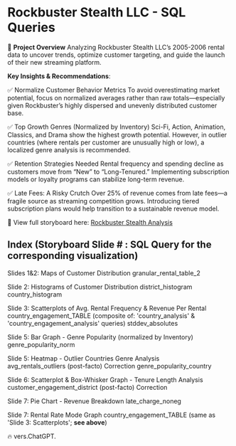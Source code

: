 # Rockbuster Stealth LLC - SQL Queries
📌 **Project Overview**
Analyzing Rockbuster Stealth LLC’s 2005-2006 rental data to uncover trends, optimize customer targeting, and guide the launch of their new streaming platform.

**Key Insights & Recommendations**:

✅ Normalize Customer Behavior Metrics
To avoid overestimating market potential, focus on normalized averages rather than raw totals—especially given Rockbuster’s highly dispersed and unevenly distributed customer base.

✅ Top Growth Genres (Normalized by Inventory)
Sci-Fi, Action, Animation, Classics, and Drama show the highest growth potential. However, in outlier countries (where rentals per customer are unusually high or low), a localized genre analysis is recommended.

✅ Retention Strategies Needed
Rental frequency and spending decline as customers move from “New” to “Long-Tenured.” Implementing subscription models or loyalty programs can stabilize long-term revenue.

✅ Late Fees: A Risky Crutch
Over 25% of revenue comes from late fees—a fragile source as streaming competition grows. Introducing tiered subscription plans would help transition to a sustainable revenue model.

🔗 View full storyboard here: [Rockbuster Stealth Analysis](https://public.tableau.com/app/profile/amy.zhang8641/viz/Rockbusterdataanalysis_1/Story1)

## Index (Storyboard Slide # : SQL Query for the corresponding visualization)

Slides 1&2: Maps of Customer Distribution 
granular_rental_table_2

Slide 2: Histograms of Customer Distribution 
district_histogram
country_histogram
 
Slide 3: Scatterplots of Avg. Rental Frequency & Revenue Per Rental  
country_engagement_TABLE (composite of: 'country_analysis' & 'country_engagement_analysis' queries)
stddev_absolutes

Slide 5: Bar Graph - Genre Popularity (normalized by Inventory)  
genre_popularity_norm

Slide 5: Heatmap - Outlier Countries Genre Analysis  
avg_rentals_outliers 
(post-facto) Correction
genre_popularity_country

Slide 6: Scatterplot & Box-Whisker Graph - Tenure Length Analysis  
customer_engagement_district
(post-facto) Correction

Slide 7: Pie Chart - Revenue Breakdown
late_charge_noneg

Slide 7: Rental Rate Mode Graph
country_engagement_TABLE (same as 'Slide 3: Scatterplots'; **see above**)

🔥 vers.ChatGPT.
